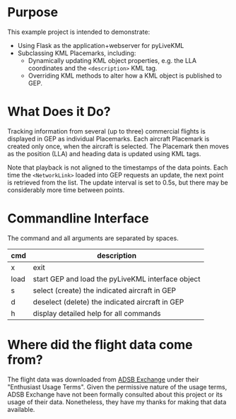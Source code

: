# Purpose

This example project is intended to demonstrate:
* Using Flask as the application+webserver for pyLiveKML
* Subclassing KML Placemarks, including:
    * Dynamically updating KML object properties, e.g. the LLA coordinates and the `<description>` KML tag.
    * Overriding KML methods to alter how a KML object is published to GEP.

# What Does it Do?

Tracking information from several (up to three) commercial flights is displayed in GEP as individual Placemarks. Each 
aircraft Placemark is created only once, when the aircraft is selected.  The Placemark then moves as the position (LLA) 
and heading data is updated using KML <Change> tags.

Note that playback is not aligned to the timestamps of the data points.  Each time the `<NetworkLink>` loaded into GEP
requests an update, the next point is retrieved from the list.  The update interval is set to 0.5s, but there may be 
considerably more time between points.

# Commandline Interface

The command and all arguments are separated by spaces.

| cmd  | description                                       |
| ---- |---------------------------------------------------|
| x    | exit                                              |
| load | start GEP and load the pyLiveKML interface object |
| s    | select (create) the indicated aircraft in GEP     | 
| d    | deselect (delete) the indicated aircraft in GEP   |
| h    | display detailed help for all commands            |


# Where did the flight data come from?

The flight data was downloaded from [ADSB Exchange](https://www.adsbexchange.com/data/) under their "Enthusiast Usage 
Terms".  Given the permissive nature of the usage terms, ADSB Exchange have not been formally consulted about this 
project or its usage of their data. Nonetheless, they have my thanks for making that data available.
